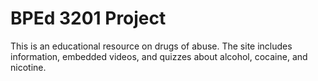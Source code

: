 # BPEd 3201 Project

This is an educational resource on drugs of abuse. The site includes information, embedded videos, and quizzes about alcohol, cocaine, and nicotine.